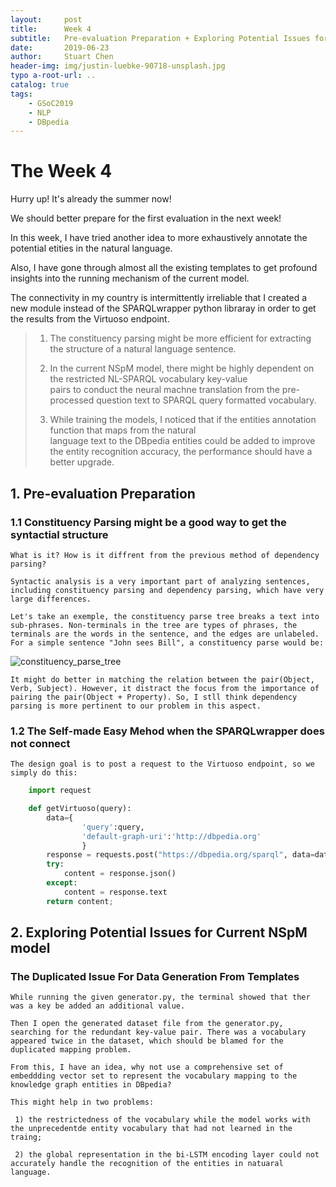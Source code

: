 ```yaml
---
layout:     post
title:      Week 4
subtitle:   Pre-evaluation Preparation + Exploring Potential Issues for Current NSpM
date:       2019-06-23
author:     Stuart Chen
header-img: img/justin-luebke-90718-unsplash.jpg
typo a-root-url: ..
catalog: true
tags:
    - GSoC2019
    - NLP
    - DBpedia
---
```



# The Week  4

Hurry up! It's already the summer now!

We should better prepare for the first evaluation in the next week!

In this week, I have tried another idea to more exhaustively annotate the potential etities in the natural language.

Also, I have gone through almost all the existing templates to get profound insights into the running mechanism of the current model.

The connectivity in my country is intermittently irreliable that I created a new module instead of the SPARQLwrapper python libraray in order to get the results from the Virtuoso endpoint.

>1. The constituency parsing might be more efficient for extracting the structure of a natural language sentence.
>
>2. In the current NSpM model, there might be highly dependent on the restricted NL-SPARQL vocabulary key-value  
>   pairs to conduct the neural machne translation from the pre-processed question text to SPARQL query formatted 
>   vocabulary.
>           
>3. While training the models, I noticed that if the entities annotation function that maps from the natural  
>   language text to the DBpedia entities could be added to improve the entity recognition accuracy, the performance 
>   should have a better upgrade.  
>     



## 1. Pre-evaluation Preparation

### 1.1 Constituency Parsing might be a good way to get the syntactial structure

    What is it? How is it diffrent from the previous method of dependency parsing?

    Syntactic analysis is a very important part of analyzing sentences, including constituency parsing and dependency parsing, which have very large differences.

    Let's take an exemple, the constituency parse tree breaks a text into sub-phrases. Non-terminals in the tree are types of phrases, the terminals are the words in the sentence, and the edges are unlabeled. For a simple sentence "John sees Bill", a constituency parse would be: 

 ![constituency_parse_tree](https://pic3.zhimg.com/80/v2-448af772ea31d990d0f0b5414e6b1afa_hd.jpg)

    It might do better in matching the relation between the pair(Object, Verb, Subject). However, it distract the focus from the importance of pairing the pair(Object + Property). So, I stll think dependency parsing is more pertinent to our problem in this aspect.

### 1.2 The Self-made Easy Mehod when the SPARQLwrapper does not connect
    The design goal is to post a request to the Virtuoso endpoint, so we simply do this:

```python
    import request

    def getVirtuoso(query):
        data={
                'query':query,
                'default-graph-uri':'http://dbpedia.org'
                }
        response = requests.post("https://dbpedia.org/sparql", data=data)
        try:
            content = response.json()
        except:
            content = response.text
        return content;
```

## 2. Exploring Potential Issues for Current NSpM model

###  The Duplicated Issue For Data Generation From Templates

    While running the given generator.py, the terminal showed that ther was a key be added an additional value.

    Then I open the generated dataset file from the generator.py, searching for the redundant key-value pair. There was a vocabulary appeared twice in the dataset, which should be blamed for the duplicated mapping problem.

    From this, I have an idea, why not use a comprehensive set of embeddding vector set to represent the vocabulary mapping to the knowledge graph entities in DBpedia?

    This might help in two problems:

     1) the restrictedness of the vocabulary while the model works with the unprecedentde entity vocabulary that had not learned in the traing;

     2) the global representation in the bi-LSTM encoding layer could not accurately handle the recognition of the entities in natuaral language.